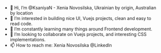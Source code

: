 - 👋 Hi, I’m @KsaniyaN - Xenia Novosilska, Ukrainian by origin, Australian by location
- 👀 I’m interested in building nice UI, Vuejs projects, clean and easy to read code.
- 🌱 I’m constantly learning many things around Frontend development.
- 💞️ I’m looking to collaborate on Vuejs projects, and interesting CSS implementations.
- 📫 How to reach me: Xenia Novosilska @LinkedIn

<!---
KsaniyaN/KsaniyaN is a ✨ special ✨ repository because its `README.md` (this file) appears on your GitHub profile.
You can click the Preview link to take a look at your changes.
--->
